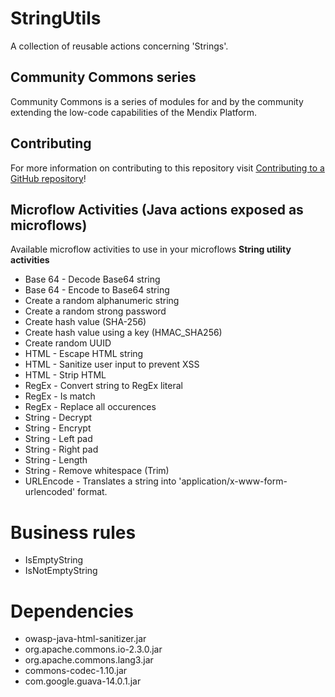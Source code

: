 # StringUtils
A collection of reusable actions concerning 'Strings'.

## Community Commons series
Community Commons is a series of modules for and by the community extending the low-code capabilities of the Mendix Platform.

## Contributing
For more information on contributing to this repository visit [Contributing to a GitHub repository](https://world.mendix.com/display/howto50/Contributing+to+a+GitHub+repository)!

## Microflow Activities (Java actions exposed as microflows)
Available microflow activities to use in your microflows
**String utility activities**
- Base 64 - Decode Base64 string
- Base 64 - Encode to Base64 string
- Create a random alphanumeric string
- Create a random strong password
- Create hash value (SHA-256)
- Create hash value using a key (HMAC_SHA256)
- Create random UUID
- HTML - Escape HTML string
- HTML - Sanitize user input to prevent XSS
- HTML - Strip HTML
- RegEx - Convert string to RegEx literal
- RegEx - Is match
- RegEx - Replace all occurences
- String - Decrypt
- String - Encrypt
- String - Left pad
- String - Right pad
- String - Length
- String - Remove whitespace (Trim)
- URLEncode - Translates a string into 'application/x-www-form-urlencoded' format.

# Business rules
- IsEmptyString
- IsNotEmptyString

# Dependencies
- owasp-java-html-sanitizer.jar
- org.apache.commons.io-2.3.0.jar
- org.apache.commons.lang3.jar
- commons-codec-1.10.jar
- com.google.guava-14.0.1.jar
